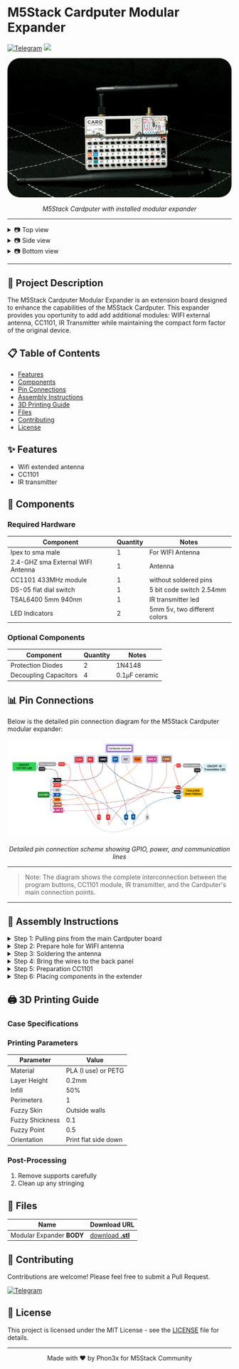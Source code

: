 # M5Stack Cardputer Modular Expander

[![Telegram](https://img.shields.io/badge/Telegram-2CA5E0?logo=telegram&logoColor=white)](https://t.me/myinforaw)
<a href="https://github.com/Phon3x/M5Cardputer/blob/main/LICENSE">
  <img src="https://img.shields.io/badge/license-MIT-_red.svg">
</a>

<div align="center">
  <img src="https://github.com/Phon3x/M5Cardputer/blob/main/assets/images/dev_1.png?raw=true" style="border-radius:28px;" alt="M5Stack Cardputer Modular Expander" />
  <p><em>M5Stack Cardputer with installed modular expander</em></p>
</div>

---

<details>
<summary>📷 Top view</summary>
<div align="center">
  <img src="https://github.com/Phon3x/M5Cardputer/blob/main/assets/images/dev_2.png?raw=true" alt="Top">
</div>
</details>
<details>
<summary>📷 Side view</summary>
<div align="center">
  <img src="https://github.com/Phon3x/M5Cardputer/blob/main/assets/images/dev_3.png?raw=true" alt="Side">
</div>
</details>
<details>
<summary>📷 Bottom view</summary>
<div align="center">
  <img src="https://github.com/Phon3x/M5Cardputer/blob/main/assets/images/dev_4.png?raw=true" alt="Bottom">
</div>
</details>

---

## 📝 Project Description

The M5Stack Cardputer Modular Expander is an extension board designed to enhance the capabilities of the M5Stack Cardputer. This expander provides you oportunity to add add additional modules: WIFI external antenna, CC1101, IR Transmitter while maintaining the compact form factor of the original device.

## 📋 Table of Contents

- [Features](#features)
- [Components](#components)
- [Pin Connections](#pin-connections)
- [Assembly Instructions](#assembly-instructions)
- [3D Printing Guide](#3d-printing-guide)
- [Files](#Files)
- [Contributing](#contributing)
- [License](#license)

## ✨ Features

- Wifi extended antenna
- CC1101
- IR transmitter

## 🔧 Components

### Required Hardware

| Component | Quantity | Notes |
|-----------|----------|--------|
| Ipex to sma male | 1 | For WIFI Antenna |
| 2.4-GHZ sma External WIFI Antenna | 1 | Antenna |
| CC1101 433MHz module | 1 | without soldered pins |
| DS-05 flat dial switch | 1 | 5 bit code switch 2.54mm |
| TSAL6400 5mm 940nm | 1 | IR transmitter led |
| LED Indicators | 2 |  5mm 5v, two different colors |

### Optional Components

| Component | Quantity | Notes |
|-----------|----------|--------|
| Protection Diodes | 2 | 1N4148 |
| Decoupling Capacitors | 4 | 0.1µF ceramic |

## 📊 Pin Connections

Below is the detailed pin connection diagram for the M5Stack Cardputer modular expander:

<div align="center">
  <img src="https://github.com/Phon3x/M5Cardputer/blob/main/assets/images/diagram.png?raw=true" alt="Pin Connection Diagram" />
  <p><em>Detailed pin connection scheme showing GPIO, power, and communication lines</em></p>
</div>

---

> Note: The diagram shows the complete interconnection between the program buttons, CC1101 module, IR transmitter, and the Cardputer's main connection points.

---

## 🔨 Assembly Instructions

<details>
<summary>Step 1: Pulling pins from the main Cardputer board</summary>
<div align="center">
  <a href="https://github.com/Phon3x/M5Cardputer/blob/main/assets/images/dev_5.png?raw=true"><img src="https://github.com/Phon3x/M5Cardputer/blob/main/assets/images/dev_5.png?raw=true" alt="Pulling pins" width="38%"></a>
  <a href="https://github.com/Phon3x/M5Cardputer/blob/main/assets/images/dev_6.png?raw=true"><img src="https://github.com/Phon3x/M5Cardputer/blob/main/assets/images/dev_6.png?raw=true" alt="Pulling pins" width="38%"></a>
</div>
  
#### ⚠️ Required Advanced level of soldering skills!
> [!TIP]
> Note: *USE 30AWG silicon wires*! if you do not have special equipment or skills for this step, you can go on any mobile repair shop and ask them. (probably cost you 10$ or free.)

*Pinouts discovered by @PAZGUSTAVO*

</details>

<details>
<summary>Step 2: Prepare hole for WIFI antenna</summary>
<div align="center">
  <a href="https://github.com/Phon3x/M5Cardputer/blob/main/assets/images/dev_13.png?raw=true"><img src="https://github.com/Phon3x/M5Cardputer/blob/main/assets/images/dev_13.png?raw=true" alt="hole for WIFI antenna" width="48%"></a>
  <a href="https://github.com/Phon3x/M5Cardputer/blob/main/assets/images/dev_8.png?raw=true"><img src="https://github.com/Phon3x/M5Cardputer/blob/main/assets/images/dev_8.png?raw=true" alt="WIFI antenna wire" width="48%"></a>
</div>
> [!IMPORTANT]
> Note: You will need a 3 mm drill (depending on the thickness of the antenna cable). I do not recommend taking more than 3 mm!

</details>

<details>
<summary>Step 3: Soldering the antenna</summary>
<div align="center">
  <a href="https://github.com/Phon3x/M5Cardputer/blob/main/assets/images/dev_9.png?raw=true"><img src="https://github.com/Phon3x/M5Cardputer/blob/main/assets/images/dev_9.png?raw=true" alt="hole for WIFI antenna" width="88%"></a>
</div>
> [!IMPORTANT]
> Note: You have to cut integrated antenna, which is attached on M5StackS3.
</details>

<details>
<summary>Step 4: Bring the wires to the back panel</summary>
<div align="center">
  <a href="https://github.com/Phon3x/M5Cardputer/blob/main/assets/images/dev_7.png?raw=true"><img src="https://github.com/Phon3x/M5Cardputer/blob/main/assets/images/dev_7.png?raw=true" alt="back panel" width="88%"></a>
</div>
</details>

<details>
<summary>Step 5: Preparation CC1101</summary>
<div align="center">
  <a href="https://github.com/Phon3x/M5Cardputer/blob/main/assets/images/dev_11.png?raw=true"><img src="https://github.com/Phon3x/M5Cardputer/blob/main/assets/images/dev_11.png?raw=true" alt="CC1101" width="88%"></a>
</div>
</details>

<details>
<summary>Step 6: Placing components in the extender</summary>
<div align="center">
  <a href="https://github.com/Phon3x/M5Cardputer/blob/main/assets/images/dev_12.png?raw=true"><img src="https://github.com/Phon3x/M5Cardputer/blob/main/assets/images/dev_12.png?raw=true" alt="components assembling" width="88%"></a>
</div>
> [!TIP]
> Note: *Picture from first assembling test* forget to take final version, it is much clear 😆
</details>

## 🖨️ 3D Printing Guide

### Case Specifications

### Printing Parameters

| Parameter | Value |
|-----------|--------|
| Material | PLA (I use) or PETG |
| Layer Height | 0.2mm |
| Infill | 50% |
| Perimeters | 1 |
| Fuzzy Skin | Outside walls |
| Fuzzy Shickness | 0.1 |
| Fuzzy Point | 0.5 |
| Orientation | Print flat side down |

### Post-Processing

1. Remove supports carefully
2. Clean up any stringing

## 📁 Files

| Name | Download URL |
|-----------|--------|
| Modular Expander **BODY** | [download **.stl**](https://github.com/) |

## 🤝 Contributing

Contributions are welcome! Please feel free to submit a Pull Request.

[![Telegram](https://img.shields.io/badge/Telegram-2CA5E0?logo=telegram&logoColor=white)](https://t.me/myinforaw)

## 📄 License

This project is licensed under the MIT License - see the [LICENSE](https://github.com/Phon3x/M5Cardputer/blob/main/LICENSE) file for details.

---

<div align="center">
  <p>Made with ❤️ by Phon3x for M5Stack Community</p>
</div>
